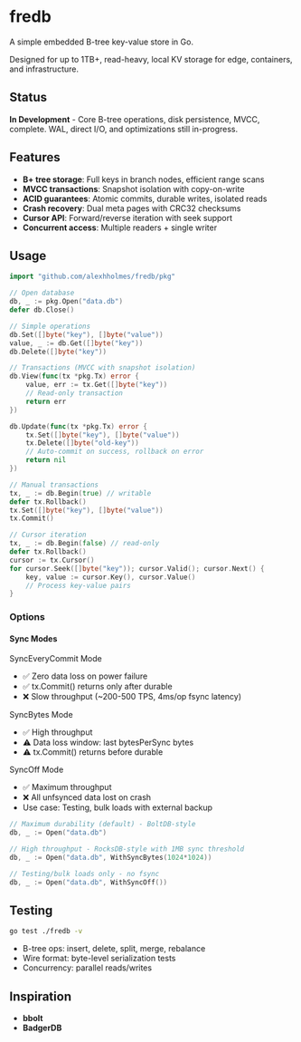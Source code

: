 # fredb

A simple embedded B-tree key-value store in Go.

Designed for up to 1TB+, read-heavy, local KV storage for edge, containers, and 
infrastructure.

## Status

**In Development** - Core B-tree operations, disk persistence, MVCC, complete. WAL, direct I/O, and optimizations still in-progress.

## Features

- **B+ tree storage**: Full keys in branch nodes, efficient range scans
- **MVCC transactions**: Snapshot isolation with copy-on-write
- **ACID guarantees**: Atomic commits, durable writes, isolated reads
- **Crash recovery**: Dual meta pages with CRC32 checksums
- **Cursor API**: Forward/reverse iteration with seek support
- **Concurrent access**: Multiple readers + single writer

## Usage

```go
import "github.com/alexhholmes/fredb/pkg"

// Open database
db, _ := pkg.Open("data.db")
defer db.Close()

// Simple operations
db.Set([]byte("key"), []byte("value"))
value, _ := db.Get([]byte("key"))
db.Delete([]byte("key"))

// Transactions (MVCC with snapshot isolation)
db.View(func(tx *pkg.Tx) error {
    value, err := tx.Get([]byte("key"))
    // Read-only transaction
    return err
})

db.Update(func(tx *pkg.Tx) error {
    tx.Set([]byte("key"), []byte("value"))
    tx.Delete([]byte("old-key"))
    // Auto-commit on success, rollback on error
    return nil
})

// Manual transactions
tx, _ := db.Begin(true) // writable
defer tx.Rollback()
tx.Set([]byte("key"), []byte("value"))
tx.Commit()

// Cursor iteration
tx, _ := db.Begin(false) // read-only
defer tx.Rollback()
cursor := tx.Cursor()
for cursor.Seek([]byte("key")); cursor.Valid(); cursor.Next() {
    key, value := cursor.Key(), cursor.Value()
    // Process key-value pairs
}
```

### Options

#### Sync Modes

SyncEveryCommit Mode

- ✅ Zero data loss on power failure
- ✅ tx.Commit() returns only after durable
- ❌ Slow throughput (~200-500 TPS, 4ms/op fsync latency)

SyncBytes Mode

- ✅ High throughput
- ⚠️ Data loss window: last bytesPerSync bytes
- ⚠️ tx.Commit() returns before durable

SyncOff Mode

- ✅ Maximum throughput
- ❌ All unfsynced data lost on crash
- Use case: Testing, bulk loads with external backup

```go
// Maximum durability (default) - BoltDB-style
db, _ := Open("data.db")

// High throughput - RocksDB-style with 1MB sync threshold
db, _ := Open("data.db", WithSyncBytes(1024*1024))

// Testing/bulk loads only - no fsync
db, _ := Open("data.db", WithSyncOff())
```

## Testing

```bash
go test ./fredb -v
```

- B-tree ops: insert, delete, split, merge, rebalance
- Wire format: byte-level serialization tests
- Concurrency: parallel reads/writes

## Inspiration

- **bbolt**
- **BadgerDB**
